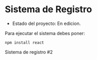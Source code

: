 <h1> Sistema de Registro </h1>

- Estado del proyecto: En edicion.


Para ejecutar el sistema debes poner:

``` npm install react ```

Sistema de registro #2
